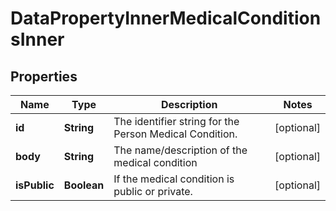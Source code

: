 

# DataPropertyInnerMedicalConditionsInner


## Properties

| Name | Type | Description | Notes |
|------------ | ------------- | ------------- | -------------|
|**id** | **String** | The identifier string for the Person Medical Condition. |  [optional] |
|**body** | **String** | The name/description of the medical condition |  [optional] |
|**isPublic** | **Boolean** | If the medical condition is public or private. |  [optional] |



